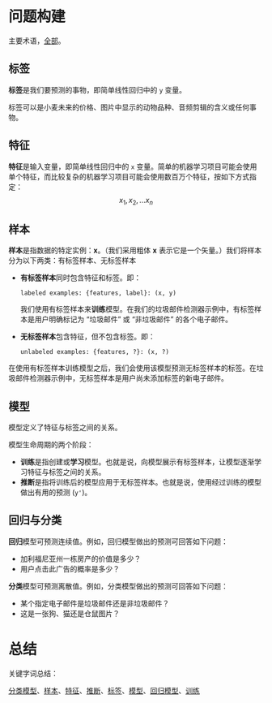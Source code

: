 # 问题构建

主要术语，[全部](https://developers.google.cn/machine-learning/glossary/)。

## 标签

**标签**是我们要预测的事物，即简单线性回归中的 `y` 变量。

标签可以是小麦未来的价格、图片中显示的动物品种、音频剪辑的含义或任何事物。

## 特征

**特征**是输入变量，即简单线性回归中的 `x` 变量。简单的机器学习项目可能会使用单个特征，而比较复杂的机器学习项目可能会使用数百万个特征，按如下方式指定：$$x_1, x_2, ... x_n$$

## 样本

**样本**是指数据的特定实例：**x**。（我们采用粗体 **x** 表示它是一个矢量。）我们将样本分为以下两类：有标签样本、无标签样本

- **有标签样本**同时包含特征和标签。即：

  ```
  labeled examples: {features, label}: (x, y)
  ```

  我们使用有标签样本来**训练**模型。在我们的垃圾邮件检测器示例中，有标签样本是用户明确标记为 “垃圾邮件” 或 “非垃圾邮件” 的各个电子邮件。

- **无标签样本**包含特征，但不包含标签。即：

  ```
  unlabeled examples: {features, ?}: (x, ?)
  ```

在使用有标签样本训练模型之后，我们会使用该模型预测无标签样本的标签。在垃圾邮件检测器示例中，无标签样本是用户尚未添加标签的新电子邮件。

## 模型

模型定义了特征与标签之间的关系。

模型生命周期的两个阶段：

- **训练**是指创建或**学习**模型。也就是说，向模型展示有标签样本，让模型逐渐学习特征与标签之间的关系。
- **推断**是指将训练后的模型应用于无标签样本。也就是说，使用经过训练的模型做出有用的预测 (`y'`)。

## 回归与分类

**回归**模型可预测连续值。例如，回归模型做出的预测可回答如下问题：

- 加利福尼亚州一栋房产的价值是多少？
- 用户点击此广告的概率是多少？

**分类**模型可预测离散值。例如，分类模型做出的预测可回答如下问题：

- 某个指定电子邮件是垃圾邮件还是非垃圾邮件？
- 这是一张狗、猫还是仓鼠图片？

# 总结

关键字词总结：

[分类模型](https://developers.google.cn/machine-learning/glossary#classification_model)、[样本](https://developers.google.cn/machine-learning/glossary#example)、[特征](https://developers.google.cn/machine-learning/glossary#feature)、[推断](https://developers.google.cn/machine-learning/glossary#inference)、[标签](https://developers.google.cn/machine-learning/glossary#label)、[模型](https://developers.google.cn/machine-learning/glossary#model)、[回归模型](https://developers.google.cn/machine-learning/glossary#regression_model)、[训练](https://developers.google.cn/machine-learning/glossary#training)


